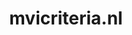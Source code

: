 ---
layout: post
title:  "mvicriteria.nl"
internal_url:  "/dutchgov/mvicriteria.nl.html"
categories: dutchgov
---